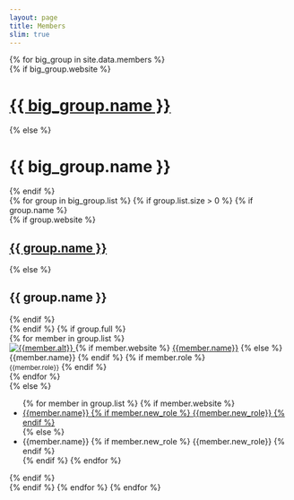 ```yaml
---
layout: page
title: Members
slim: true
---
```



<div class="row">
    {% for big_group in site.data.members %}
        <div class="w-100"></div>
            {% if big_group.website %}
                <a target="_blank" href="{{big_group.website}}"><h1>{{ big_group.name }}</h1></a>
            {% else %}
                <h1>{{ big_group.name }}</h1>
            {% endif %}
        <div class="w-100"></div>
        {% for group in big_group.list %}
            {% if group.list.size > 0 %}
                {% if group.name %}
                    <div class="w-100"></div>
                    {% if group.website %}
                        <a target="_blank" href="{{group.website}}"><h2>{{ group.name }}</h2></a>
                    {% else %}
                        <h2>{{ group.name }}</h2>
                    {% endif %}
                    <div class="w-100"></div>
                {% endif %}
                {% if group.full %}
                  <div class="row">
                      {% for member in group.list %}
                          <div class="col-xl-3 col-lg-3 col-md-4 text-center col-sm-6 col-xs-6">
                              <a target="_blank" href="{{member.website}}">
                                  <img class="img-circle" src="{{member.image}}" alt="{{member.alt}}">
                              </a>
                              {% if member.website %}
                                  <a target="_blank" href="{{member.website}}">{{member.name}}</a>
                              {% else %}
                                  {{member.name}}
                              {% endif %}
                              {% if member.role %}
                                  <br><span style="font-size: smaller;">{{member.role}}</span>
                              {% endif %}
                              <!--{% if member.coadvisor %}
                                  <br>Co-advised by <a target="_blank" href="{{member.coadvisorweb}}">{{member.coadvisor}}</a>
                              {% endif %}-->
                          </div>
                      {% endfor %}
                  </div>
                {% else %}
                   <ul>
                        {% for member in group.list %}
                            {% if member.website %}
                                <li><a target="_blank" href="{{member.website}}"> {{member.name}} {% if member.new_role %} {{member.new_role}} {% endif %} </a></li>
                            {% else %}
                                <li><a> {{member.name}} {% if member.new_role %} {{member.new_role}} {% endif %} </a></li>
                            {% endif %} 
                        {% endfor %}
                    </ul>
                {% endif %}
                <br>
            {% endif %}
        {% endfor %}
    {% endfor %}
</div>
